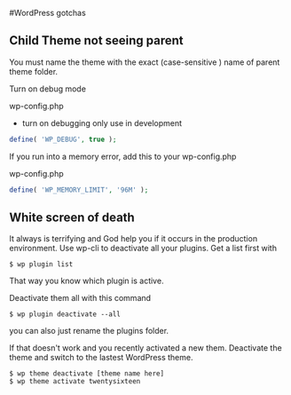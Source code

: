 #WordPress gotchas

## Child Theme not seeing parent
You must name the theme with the exact (case-sensitive ) name of parent theme folder.

Turn on debug mode

wp-config.php

* turn on debugging only use in development 

```php
define( 'WP_DEBUG', true );
```

If you run into a memory error, add this to your wp-config.php

wp-config.php

```php
define( 'WP_MEMORY_LIMIT', '96M' );
```

## White screen of death
It always is terrifying and God help you if it occurs in the production environment.
Use wp-cli to deactivate all your plugins. Get a list first with

```
$ wp plugin list
```

That way you know which plugin is active.

Deactivate them all with this command

```
$ wp plugin deactivate --all
```

you can also just rename the plugins folder.

If that doesn't work and you recently activated a new them. Deactivate the theme and switch to the lastest WordPress theme.

```
$ wp theme deactivate [theme name here]
$ wp theme activate twentysixteen
```
